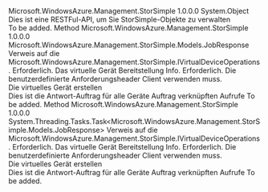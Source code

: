 <Type Name="VirtualDeviceOperationsExtensions" FullName="Microsoft.WindowsAzure.Management.StorSimple.VirtualDeviceOperationsExtensions">
  <TypeSignature Language="C#" Value="public static class VirtualDeviceOperationsExtensions" />
  <TypeSignature Language="ILAsm" Value=".class public auto ansi abstract sealed beforefieldinit VirtualDeviceOperationsExtensions extends System.Object" />
  <TypeSignature Language="DocId" Value="T:Microsoft.WindowsAzure.Management.StorSimple.VirtualDeviceOperationsExtensions" />
  <TypeSignature Language="VB.NET" Value="Public Module VirtualDeviceOperationsExtensions" />
  <TypeSignature Language="F#" Value="type VirtualDeviceOperationsExtensions = class" />
  <AssemblyInfo>
    <AssemblyName>Microsoft.WindowsAzure.Management.StorSimple</AssemblyName>
    <AssemblyVersion>1.0.0.0</AssemblyVersion>
  </AssemblyInfo>
  <Base>
    <BaseTypeName>System.Object</BaseTypeName>
  </Base>
  <Interfaces />
  <Docs>
    <summary>
            Dies ist eine RESTFul-API, um Sie StorSimple-Objekte zu verwalten
            </summary>
    <remarks>To be added.</remarks>
  </Docs>
  <Members>
    <Member MemberName="Create">
      <MemberSignature Language="C#" Value="public static Microsoft.WindowsAzure.Management.StorSimple.Models.JobResponse Create (this Microsoft.WindowsAzure.Management.StorSimple.IVirtualDeviceOperations operations, Microsoft.WindowsAzure.Management.StorSimple.Models.VirtualDeviceProvisioningInfo virtualDeviceProvisioningInfo, Microsoft.WindowsAzure.Management.StorSimple.Models.CustomRequestHeaders customRequestHeaders);" />
      <MemberSignature Language="ILAsm" Value=".method public static hidebysig class Microsoft.WindowsAzure.Management.StorSimple.Models.JobResponse Create(class Microsoft.WindowsAzure.Management.StorSimple.IVirtualDeviceOperations operations, class Microsoft.WindowsAzure.Management.StorSimple.Models.VirtualDeviceProvisioningInfo virtualDeviceProvisioningInfo, class Microsoft.WindowsAzure.Management.StorSimple.Models.CustomRequestHeaders customRequestHeaders) cil managed" />
      <MemberSignature Language="DocId" Value="M:Microsoft.WindowsAzure.Management.StorSimple.VirtualDeviceOperationsExtensions.Create(Microsoft.WindowsAzure.Management.StorSimple.IVirtualDeviceOperations,Microsoft.WindowsAzure.Management.StorSimple.Models.VirtualDeviceProvisioningInfo,Microsoft.WindowsAzure.Management.StorSimple.Models.CustomRequestHeaders)" />
      <MemberSignature Language="F#" Value="static member Create : Microsoft.WindowsAzure.Management.StorSimple.IVirtualDeviceOperations * Microsoft.WindowsAzure.Management.StorSimple.Models.VirtualDeviceProvisioningInfo * Microsoft.WindowsAzure.Management.StorSimple.Models.CustomRequestHeaders -&gt; Microsoft.WindowsAzure.Management.StorSimple.Models.JobResponse" Usage="Microsoft.WindowsAzure.Management.StorSimple.VirtualDeviceOperationsExtensions.Create (operations, virtualDeviceProvisioningInfo, customRequestHeaders)" />
      <MemberType>Method</MemberType>
      <AssemblyInfo>
        <AssemblyName>Microsoft.WindowsAzure.Management.StorSimple</AssemblyName>
        <AssemblyVersion>1.0.0.0</AssemblyVersion>
      </AssemblyInfo>
      <ReturnValue>
        <ReturnType>Microsoft.WindowsAzure.Management.StorSimple.Models.JobResponse</ReturnType>
      </ReturnValue>
      <Parameters>
        <Parameter Name="operations" Type="Microsoft.WindowsAzure.Management.StorSimple.IVirtualDeviceOperations" RefType="this" />
        <Parameter Name="virtualDeviceProvisioningInfo" Type="Microsoft.WindowsAzure.Management.StorSimple.Models.VirtualDeviceProvisioningInfo" />
        <Parameter Name="customRequestHeaders" Type="Microsoft.WindowsAzure.Management.StorSimple.Models.CustomRequestHeaders" />
      </Parameters>
      <Docs>
        <param name="operations">
            Verweis auf die Microsoft.WindowsAzure.Management.StorSimple.IVirtualDeviceOperations.
            </param>
        <param name="virtualDeviceProvisioningInfo">
            Erforderlich. Das virtuelle Gerät Bereitstellung Info.
            </param>
        <param name="customRequestHeaders">
            Erforderlich. Die benutzerdefinierte Anforderungsheader Client verwenden muss.
            </param>
        <summary>
            Die virtuelles Gerät erstellen
            </summary>
        <returns>
            Dies ist die Antwort-Auftrag für alle Geräte Auftrag verknüpften Aufrufe
            </returns>
        <remarks>To be added.</remarks>
      </Docs>
    </Member>
    <Member MemberName="CreateAsync">
      <MemberSignature Language="C#" Value="public static System.Threading.Tasks.Task&lt;Microsoft.WindowsAzure.Management.StorSimple.Models.JobResponse&gt; CreateAsync (this Microsoft.WindowsAzure.Management.StorSimple.IVirtualDeviceOperations operations, Microsoft.WindowsAzure.Management.StorSimple.Models.VirtualDeviceProvisioningInfo virtualDeviceProvisioningInfo, Microsoft.WindowsAzure.Management.StorSimple.Models.CustomRequestHeaders customRequestHeaders);" />
      <MemberSignature Language="ILAsm" Value=".method public static hidebysig class System.Threading.Tasks.Task`1&lt;class Microsoft.WindowsAzure.Management.StorSimple.Models.JobResponse&gt; CreateAsync(class Microsoft.WindowsAzure.Management.StorSimple.IVirtualDeviceOperations operations, class Microsoft.WindowsAzure.Management.StorSimple.Models.VirtualDeviceProvisioningInfo virtualDeviceProvisioningInfo, class Microsoft.WindowsAzure.Management.StorSimple.Models.CustomRequestHeaders customRequestHeaders) cil managed" />
      <MemberSignature Language="DocId" Value="M:Microsoft.WindowsAzure.Management.StorSimple.VirtualDeviceOperationsExtensions.CreateAsync(Microsoft.WindowsAzure.Management.StorSimple.IVirtualDeviceOperations,Microsoft.WindowsAzure.Management.StorSimple.Models.VirtualDeviceProvisioningInfo,Microsoft.WindowsAzure.Management.StorSimple.Models.CustomRequestHeaders)" />
      <MemberSignature Language="F#" Value="static member CreateAsync : Microsoft.WindowsAzure.Management.StorSimple.IVirtualDeviceOperations * Microsoft.WindowsAzure.Management.StorSimple.Models.VirtualDeviceProvisioningInfo * Microsoft.WindowsAzure.Management.StorSimple.Models.CustomRequestHeaders -&gt; System.Threading.Tasks.Task&lt;Microsoft.WindowsAzure.Management.StorSimple.Models.JobResponse&gt;" Usage="Microsoft.WindowsAzure.Management.StorSimple.VirtualDeviceOperationsExtensions.CreateAsync (operations, virtualDeviceProvisioningInfo, customRequestHeaders)" />
      <MemberType>Method</MemberType>
      <AssemblyInfo>
        <AssemblyName>Microsoft.WindowsAzure.Management.StorSimple</AssemblyName>
        <AssemblyVersion>1.0.0.0</AssemblyVersion>
      </AssemblyInfo>
      <ReturnValue>
        <ReturnType>System.Threading.Tasks.Task&lt;Microsoft.WindowsAzure.Management.StorSimple.Models.JobResponse&gt;</ReturnType>
      </ReturnValue>
      <Parameters>
        <Parameter Name="operations" Type="Microsoft.WindowsAzure.Management.StorSimple.IVirtualDeviceOperations" RefType="this" />
        <Parameter Name="virtualDeviceProvisioningInfo" Type="Microsoft.WindowsAzure.Management.StorSimple.Models.VirtualDeviceProvisioningInfo" />
        <Parameter Name="customRequestHeaders" Type="Microsoft.WindowsAzure.Management.StorSimple.Models.CustomRequestHeaders" />
      </Parameters>
      <Docs>
        <param name="operations">
            Verweis auf die Microsoft.WindowsAzure.Management.StorSimple.IVirtualDeviceOperations.
            </param>
        <param name="virtualDeviceProvisioningInfo">
            Erforderlich. Das virtuelle Gerät Bereitstellung Info.
            </param>
        <param name="customRequestHeaders">
            Erforderlich. Die benutzerdefinierte Anforderungsheader Client verwenden muss.
            </param>
        <summary>
            Die virtuelles Gerät erstellen
            </summary>
        <returns>
            Dies ist die Antwort-Auftrag für alle Geräte Auftrag verknüpften Aufrufe
            </returns>
        <remarks>To be added.</remarks>
      </Docs>
    </Member>
  </Members>
</Type>